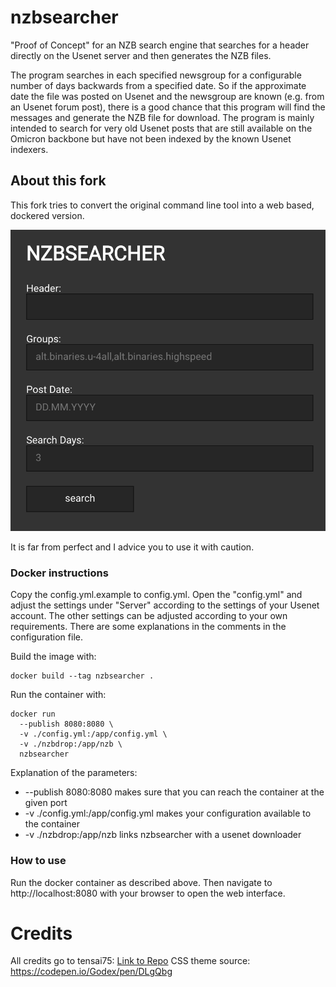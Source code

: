 # nzbsearcher
 "Proof of Concept" for an NZB search engine that searches for a header directly on the Usenet server and then generates the NZB files.
 
 The program searches in each specified newsgroup for a configurable number of days backwards from a specified date.
 So if the approximate date the file was posted on Usenet and the newsgroup are known (e.g. from an Usenet forum post), there is a good chance that this program will find the messages and generate the NZB file for download.
 The program is mainly intended to search for very old Usenet posts that are still available on the Omicron backbone but have not been indexed by the known Usenet indexers.

## About this fork
This fork tries to convert the original command line tool into a web based, dockered version.

![Alt text](/doc/screenshot.png?raw=true "web interface screenshot")

It is far from perfect and I advice you to use it with caution.

### Docker instructions
Copy the config.yml.example to config.yml. Open the "config.yml" and adjust the settings under "Server" according to the settings of your Usenet account. The other settings can be adjusted according to your own requirements. There are some explanations in the comments in the configuration file.

Build the image with:
```
docker build --tag nzbsearcher .
```

Run the container with:
```
docker run 
  --publish 8080:8080 \
  -v ./config.yml:/app/config.yml \
  -v ./nzbdrop:/app/nzb \
  nzbsearcher
```

Explanation of the parameters:
  - --publish 8080:8080 makes sure that you can reach the container at the given port
  - -v ./config.yml:/app/config.yml makes your configuration available to the container
  - -v ./nzbdrop:/app/nzb links nzbsearcher with a usenet downloader

### How to use
Run the docker container as described above. Then navigate to http://localhost:8080 with your browser to open the web interface.

# Credits
All credits go to tensai75: [Link to Repo](https://github.com/Tensai75/nzbsearcher)
CSS theme source: https://codepen.io/Godex/pen/DLgQbg